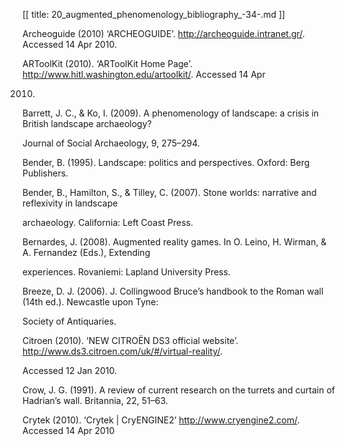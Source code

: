 [[
title: 20_augmented_phenomenology_bibliography_-34-.md
]]

Archeoguide \(2010\) ‘ARCHEOGUIDE’. <http://archeoguide.intranet.gr/>.
Accessed 14 Apr 2010.

ARToolKit \(2010\). ‘ARToolKit Home Page’.
<http://www.hitl.washington.edu/artoolkit/>. Accessed 14 Apr

2010.

Barrett, J. C., & Ko, I. \(2009\). A phenomenology of landscape: a crisis in
British landscape archaeology?

Journal of Social Archaeology, 9, 275–294.

Bender, B. \(1995\). Landscape: politics and perspectives. Oxford: Berg
Publishers.

Bender, B., Hamilton, S., & Tilley, C. \(2007\). Stone worlds: narrative and
reflexivity in landscape

archaeology. California: Left Coast Press.

Bernardes, J. \(2008\). Augmented reality games. In O. Leino, H. Wirman, & A.
Fernandez \(Eds.\), Extending

experiences. Rovaniemi: Lapland University Press.

Breeze, D. J. \(2006\). J. Collingwood Bruce’s handbook to the Roman wall
\(14th ed.\). Newcastle upon Tyne:

Society of Antiquaries.

Citroen \(2010\). ‘NEW CITROËN DS3 official website’.
<http://www.ds3.citroen.com/uk/#/virtual-reality/>.

Accessed 12 Jan 2010.

Crow, J. G. \(1991\). A review of current research on the turrets and curtain
of Hadrian’s wall. Britannia, 22, 51–63.

Crytek \(2010\). ‘Crytek | CryENGINE2’ <http://www.cryengine2.com/>. Accessed
14 Apr 2010
